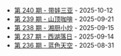 * [第 240 期 - 带娃三亚](https://weekly.tw93.fun/posts/240-带娃三亚) - 2025-10-12
* [第 239 期 - 山顶咖啡](https://weekly.tw93.fun/posts/239-山顶咖啡) - 2025-09-21
* [第 238 期 - 湘厨小炒](https://weekly.tw93.fun/posts/238-湘厨小炒) - 2025-09-15
* [第 237 期 - 西湖落日](https://weekly.tw93.fun/posts/237-西湖落日) - 2025-09-14
* [第 236 期 - 蓝色天空](https://weekly.tw93.fun/posts/236-蓝色天空) - 2025-08-31
